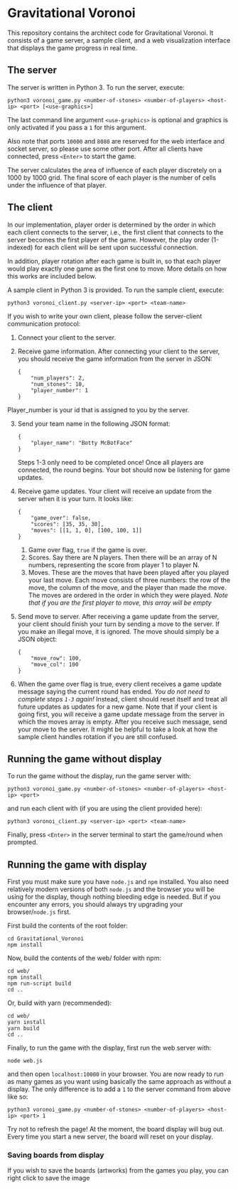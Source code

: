 # Gravitational Voronoi

This repository contains the architect code for Gravitational Voronoi. It consists of a game server, a sample client, and a web visualization interface that displays the game progress in real time.

## The server

The server is written in Python 3. To run the server, execute:

```
python3 voronoi_game.py <number-of-stones> <number-of-players> <host-ip> <port> [<use-graphics>]
```

The last command line argument `<use-graphics>` is optional and graphics is only activated if you pass a `1` for this argument.

Also note that ports `10000` and `8080` are reserved for the web interface and socket server, so please use some other port. After all clients have connected, press `<Enter>` to start the game.

The server calculates the area of influence of each player discretely on a 1000 by 1000 grid. The final score of each player is the number of cells under the influence of that player.

## The client

In our implementation, player order is determined by the order in which each client connects to the server, i.e., the first client that connects to the server becomes the first player of the game. However, the play order (1-indexed) for each client will be sent upon successful connection.

In addition, player rotation after each game is built in, so that each player would play exactly one game as the first one to move. More details on how this works are included below.

A sample client in Python 3 is provided. To run the sample client, execute:

```
python3 voronoi_client.py <server-ip> <port> <team-name>
```

If you wish to write your own client, please follow the server-client communication protocol:

1. Connect your client to the server.

2. Receive game information. After connecting your client to the server, you should receive the game information from the server in JSON:
    ```
    {
        "num_players": 2,
        "num_stones": 10,
        "player_number": 1
    }
    ```
Player_number is your id that is assigned to you by the server.

3. Send your team name in the following JSON format:
    ```
    {
        "player_name": "Botty McBotFace"
    }
    ```
    Steps 1-3 only need to be completed once! Once all players are connected, the round begins. Your bot should now be listening for game updates.

4. Receive game updates. Your client will receive an update from the server when it is your turn. It looks like:
    ```
    {
        "game_over": false,
        "scores": [35, 35, 30],
        "moves": [[1, 1, 0], [100, 100, 1]]
    }
    ```
   1. Game over flag, `true` if the game is over. 
   2. Scores. Say there are N players. Then there will be an array of N numbers, representing the score from player 1 to player N.
   3. Moves. These are the moves that have been played after you played your last move. Each move consists of three numbers: the row of the move, the column of the move, and the player than made the move. The moves are ordered in the order in which they were played. *Note that if you are the first player to move, this array will be empty*

5. Send move to server. After receiving a game update from the server, your client should finish your turn by sending a move to the server. If you make an illegal move, it is ignored. The move should simply be a JSON object:
    ```
    {
        "move_row": 100,
        "move_col": 100
    }
    ```

6. When the game over flag is true, every client receives a game update message saying the current round has ended. *You do not need to complete steps `1-3` again!* Instead, client should reset itself and treat all future updates as updates for a new game. Note that if your client is going first, you will receive a game update message from the server in which the moves array is empty. After you receive such message, send your move to the server. It might be helpful to take a look at how the sample client handles rotation if you are still confused.

## Running the game without display

To run the game without the display, run the game server with:

```
python3 voronoi_game.py <number-of-stones> <number-of-players> <host-ip> <port>
```

and run each client with (if you are using the client provided here):

```
python3 voronoi_client.py <server-ip> <port> <team-name>
```

Finally, press `<Enter>` in the server terminal to start the game/round when prompted.

## Running the game with display

First you must make sure you have `node.js` and `npm` installed. You also need relatively modern versions of both `node.js` and the browser you will be using for the display, though nothing bleeding edge is needed. But if you encounter any errors, you should always try upgrading your browser/`node.js` first.

First build the contents of the root folder:
```
cd Gravitational_Voronoi
npm install
```

Now, build the contents of the web/ folder with npm:

```
cd web/
npm install
npm run-script build
cd ..
```

Or, build with yarn (recommended):
```
cd web/
yarn install
yarn build
cd ..
```

Finally, to run the game with the display, first run the web server with:

```
node web.js
```

and then open `localhost:10000` in your browser. You are now ready to run as many games as you want using basically the same approach as without a display. The only difference is to add a `1` to the server command from above like so:

```
python3 voronoi_game.py <number-of-stones> <number-of-players> <host-ip> <port> 1
```

Try not to refresh the page! At the moment, the board display will bug out.
Every time you start a new server, the board will reset on your display.

### Saving boards from display
If you wish to save the boards (artworks) from the games you play, you can right click to save the image